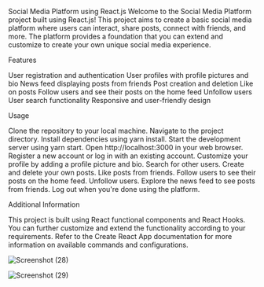 Social Media Platform using React.js
Welcome to the Social Media Platform project built using React.js! This project aims to create a basic social media platform where users can interact, share posts, connect with friends, and more. The platform provides a foundation that you can extend and customize to create your own unique social media experience.

Features

User registration and authentication
User profiles with profile pictures and bio
News feed displaying posts from friends
Post creation and deletion
Like on posts
Follow users and see their posts on the home feed
Unfollow users
User search functionality
Responsive and user-friendly design

Usage

Clone the repository to your local machine.
Navigate to the project directory.
Install dependencies using yarn install.
Start the development server using yarn start.
Open http://localhost:3000 in your web browser.
Register a new account or log in with an existing account.
Customize your profile by adding a profile picture and bio.
Search for other users.
Create and delete your own posts.
Like posts from friends.
Follow users to see their posts on the home feed.
Unfollow users.
Explore the news feed to see posts from friends.
Log out when you're done using the platform.

Additional Information

This project is built using React functional components and React Hooks.
You can further customize and extend the functionality according to your requirements.
Refer to the Create React App documentation for more information on available commands and configurations.


![Screenshot (28)](https://github.com/SasiprabhaRM/BOB_SOCIAL_MEDIA/assets/142983442/3dd7cc45-d996-45fe-beea-7d971fba9e1a)


![Screenshot (29)](https://github.com/SasiprabhaRM/BOB_SOCIAL_MEDIA/assets/142983442/a14973a1-2e89-4d89-a599-d2c06c2cd52a)


